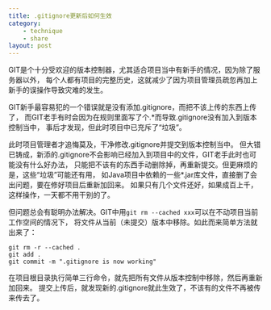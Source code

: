 ```yaml
---
title: .gitignore更新后如何生效
category: 
    - technique 
    - share
layout: post
---
```

GIT是个十分受欢迎的版本控制器，尤其适合项目当中有新手的情况，因为除了服务器以外，
每个人都有项目的完整历史，这就减少了因为项目管理员疏忽再加上新手的误操作导致灾难的发生。

GIT新手最容易犯的一个错误就是没有添加.gitignore，而把不该上传的东西上传了，
而GIT老手有时会因为在规则里面写了个.*而导致.gitignore没有加入到版本控制当中，
事后才发现，但此时项目中已充斥了“垃圾”。

此时项目管理者才追悔莫及，干净修改.gitignore并提交到版本控制当中。
但大错已铸成，新添的.gitignore不会影响已经加入到项目中的文件，GIT老手此时也可能没有什么好办法，
只能把不该有的东西手动删除掉，再重新提交。但更麻烦的是，这些“垃圾”可能还有用，
如Java项目中依赖的一些*.jar库文件，直接删了会出问题，要在修好项目后重新加回来。
如果只有几个文件还好，如果成百上千，这样操作，一天都不用干别的了。

但问题总会有聪明办法解决。GIT中用`git rm --cached xxx`可以在不动项目当前工作空间的情况下，
将文件从当前（未提交）版本中移除。如此而来简单方法就出来了：

    git rm -r --cached .
    git add .
    git commit -m ".gitignore is now working"

在项目根目录执行简单三行命令，就先把所有文件从版本控制中移除，然后再重新加回来。
提交上传后，就发现新的.gitignore就此生效了，不该有的文件不再被传来传去了。
